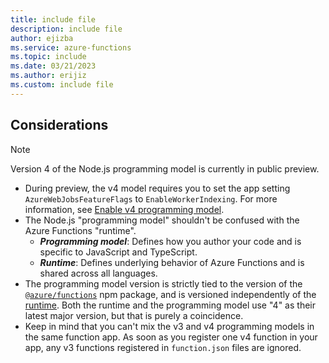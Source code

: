 ```yaml
---
title: include file
description: include file
author: ejizba
ms.service: azure-functions
ms.topic: include
ms.date: 03/21/2023
ms.author: erijiz
ms.custom: include file
---
```


## Considerations

> [!NOTE]
> Version 4 of the Node.js programming model is currently in public preview.

- During preview, the v4 model requires you to set the app setting `AzureWebJobsFeatureFlags` to `EnableWorkerIndexing`. For more information, see [Enable v4 programming model](../articles/azure-functions/functions-reference-node.md#enable-v4-programming-model).
- The Node.js "programming model" shouldn't be confused with the Azure Functions "runtime".
    - _**Programming model**_: Defines how you author your code and is specific to JavaScript and TypeScript.
    - _**Runtime**_: Defines underlying behavior of Azure Functions and is shared across all languages.
- The programming model version is strictly tied to the version of the [`@azure/functions`](https://www.npmjs.com/package/@azure/functions) npm package, and is versioned independently of the [runtime](../articles/azure-functions/functions-versions.md). Both the runtime and the programming model use "4" as their latest major version, but that is purely a coincidence. 
- Keep in mind that you can't mix the v3 and v4 programming models in the same function app. As soon as you register one v4 function in your app, any v3 functions registered in `function.json` files are ignored.